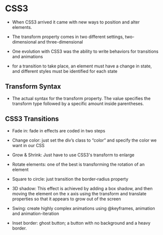 # CSS3

- When CSS3 arrived it came with new ways to position and alter elements. 

- The transform property comes in two different settings, two-dimensional and three-dimensional

- One evolution with CSS3 was the ability to write behaviors for transitions and animations

- for a transition to take place, an element must have a change in state, and different styles must be identified for each state

## Transform Syntax

- The actual syntax for the transform property. The value specifies the transform type followed by a specific amount inside parentheses. 

## CSS3 Transitions 

- Fade in: fade in effects are coded in two steps

- Change color: just set the div’s class to “color” and specify the color we want in our CSS

- Grow & Shrink: Just have to use CSS3's transform to enlarge

- Rotate elements: one of the best is transforming the rotation of an element

- Square to circle: just transition the border-radius property

- 3D shadow: This effect is achieved by adding a box shadow, and then moving the element on the x axis using the transform and translate properties so that it appears to grow out of the screen

- Swing: create highly complex animations using @keyframes, animation and animation-iteration

- Inset border: ghost button; a button with no background and a heavy border.